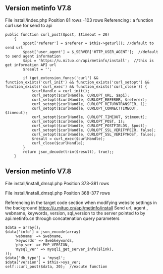 ## Version metinfo V7.8
File install/index.php
Position 81 rows -103 rows
Referencing : a function curl use for send to api
~~~
public function curl_post($post, $timeout = 20)
    {
        $post['referer'] = $referer = $this->geturl(); //default to send url
        $post['user_agent'] = $_SERVER['HTTP_USER_AGENT'];  //default to send agent information
        $api = 'https://u.mituo.cn/api/metinfo/install';  //this is get information API url
        $result = '';

        if (get_extension_funcs('curl') && function_exists('curl_init') && function_exists('curl_setopt') && function_exists('curl_exec') && function_exists('curl_close')) {
            $curlHandle = curl_init();
            curl_setopt($curlHandle, CURLOPT_URL, $api);
            curl_setopt($curlHandle, CURLOPT_REFERER, $referer);
            curl_setopt($curlHandle, CURLOPT_RETURNTRANSFER, 1);
            curl_setopt($curlHandle, CURLOPT_CONNECTTIMEOUT, $timeout);
            curl_setopt($curlHandle, CURLOPT_TIMEOUT, $timeout);
            curl_setopt($curlHandle, CURLOPT_POST, 1);
            curl_setopt($curlHandle, CURLOPT_POSTFIELDS, $post);
            curl_setopt($curlHandle, CURLOPT_SSL_VERIFYPEER, false);
            curl_setopt($curlHandle, CURLOPT_SSL_VERIFYHOST, false);
            $result = curl_exec($curlHandle);
            curl_close($curlHandle);
        }
        return json_decode(trim($result), true);;
    }
~~~

## Version metinfo V7.8
File install/install_dmsql.php
Position 373-381 rows

File install/install_dmsql.php
Position 368-377 rows

Referencing in the target code section when modifying website settings in the background https://u.mituo.cn/api/metinfo/install
Send url, agent , webname, keywords, version, sql_version to the server pointed to by api.metinfo.cn through concatenation query parameters
~~~
$data = array();
$data['info'] = json_encode(array(
    'webname' => $webname,
    'keywords' => $webkeywords,
    'php_ver' => PHP_VERSION,
    'mysql_ver' => mysqli_get_server_info($link),
));
$data['db_type'] = 'mysql';
$data['version'] = $this->sys_ver;
self::curl_post($data, 20);  //excute function
~~~

